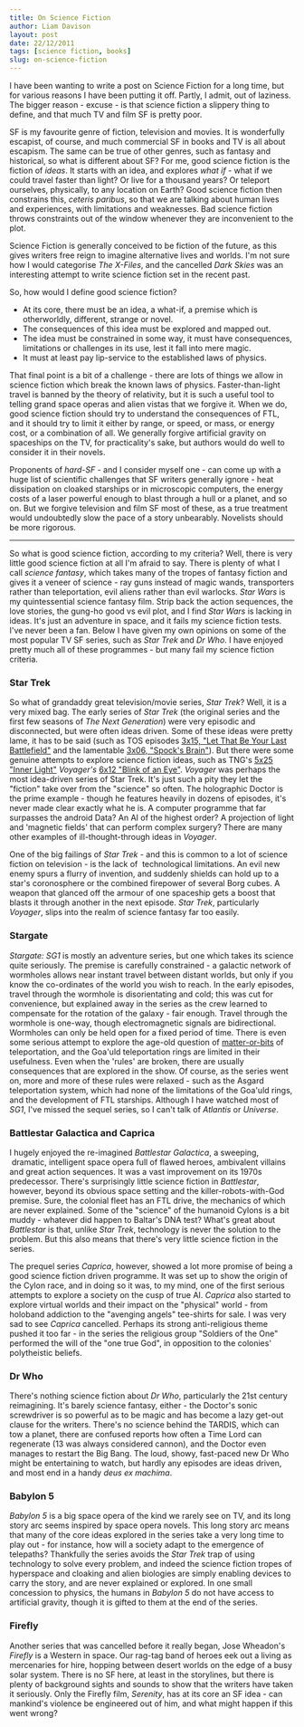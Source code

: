 ```yaml
---
title: On Science Fiction
author: Liam Davison
layout: post
date: 22/12/2011
tags: [science fiction, books]
slug: on-science-fiction
---
```

I have been wanting to write a post on Science Fiction for a long time, but for various reasons I have been putting it off. Partly, I admit, out of laziness. The bigger reason - excuse - is that science fiction a slippery thing to define, and that much TV and film SF is pretty poor.

SF is my favourite genre of fiction, television and movies. It is wonderfully escapist, of course, and much commercial SF in books and TV is all about escapism. The same can be true of other genres, such as fantasy and historical, so what is different about SF? For me, good science fiction is the fiction of _ideas_. It starts with an idea, and explores _what if_ - what if we could travel faster than light? Or live for a thousand years? Or teleport ourselves, physically, to any location on Earth? Good science fiction then constrains this, _ceteris paribus_, so that we are talking about human lives and experiences, with limitations and weaknesses. Bad science fiction throws constraints out of the window whenever they are inconvenient to the plot.

Science Fiction is generally conceived to be fiction of the future, as this gives writers free reign to imagine alternative lives and worlds. I'm not sure how I would categorise _The X-Files_, and the cancelled _Dark Skies_ was an interesting attempt to write science fiction set in the recent past.

So, how would I define good science fiction?

- At its core, there must be an idea, a what-if, a premise which is otherworldly, different, strange or novel.
- The consequences of this idea must be explored and mapped out.
- The idea must be constrained in some way, it must have consequences, limitations or challenges in its use, lest it fall into mere magic.
- It must at least pay lip-service to the established laws of physics.

That final point is a bit of a challenge - there are lots of things we allow in science fiction which break the known laws of physics. Faster-than-light travel is banned by the theory of relativity, but it is such a useful tool to telling grand space operas and alien vistas that we forgive it. When we do, good science fiction should try to understand the consequences of FTL, and it should try to limit it either by range, or speed, or mass, or energy cost, or a combination of all. We generally forgive artificial gravity on spaceships on the TV, for practicality's sake, but authors would do well to consider it in their novels.

Proponents of _hard-SF_ - and I consider myself one - can come up with a huge list of scientific challenges that SF writers generally ignore - heat dissipation on cloaked starships or in microscopic computers, the energy costs of a laser powerful enough to blast through a hull or a planet, and so on. But we forgive television and film SF most of these, as a true treatment would undoubtedly slow the pace of a story unbearably. Novelists should be more rigorous.

---

So what is good science fiction, according to my criteria? Well, there is very little good science fiction at all I'm afraid to say. There is plenty of what I call _science fantasy_, which takes many of the tropes of fantasy fiction and gives it a veneer of science - ray guns instead of magic wands, transporters rather than teleportation, evil aliens rather than evil warlocks. _Star Wars_ is my quintessential science fantasy film. Strip back the action sequences, the love stories, the gung-ho good vs evil plot, and I find _Star Wars_ is lacking in ideas. It's just an adventure in space, and it fails my science fiction tests. I've never been a fan. Below I have given my own opinions on some of the most popular TV SF series, such as _Star Trek_ and _Dr Who_. I have enjoyed pretty much all of these programmes - but many fail my science fiction criteria.

### Star Trek

So what of grandaddy great television/movie series, _Star Trek_? Well, it is a very mixed bag. The early series of _Star Trek_ (the original series and the first few seasons of _The Next Generation_) were very episodic and disconnected, but were often ideas driven. Some of these ideas were pretty lame, it has to be said (such as TOS episodes [3x15, "Let That Be Your Last Battlefield"](http://en.memory-alpha.org/wiki/Let_That_Be_Your_Last_Battlefield_(episode) "Let That Be Your Last Battlefield (Memory Alpha") and the lamentable [3x06, "Spock's Brain"](http://en.memory-alpha.org/wiki/Spock%27s_Brain_(episode) "Spock's Brain (Memory Alpha)")). But there were some genuine attempts to explore science fiction ideas, such as TNG's [5x25 "Inner Light"](http://en.memory-alpha.org/wiki/Inner_Light "Inner Light (Memory Alpha)") _Voyager's_ [6x12 "Blink of an Eye"](http://en.memory-alpha.org/wiki/Blink_of_an_Eye_(episode) "Blink of an Eye (Memory Alpha)"). _Voyager_ was perhaps the most idea-driven series of Star Trek. It's just such a pity they let the "fiction" take over from the "science" so often. The holographic Doctor is the prime example - though he features heavily in dozens of episodes, it's never made clear exactly what he is. A computer programme that far surpasses the android Data? An AI of the highest order? A projection of light and 'magnetic fields' that can perform complex surgery? There are many other examples of ill-thought-through ideas in _Voyager_.

One of the big failings of _Star Trek_ - and this is common to a lot of science fiction on television - is the lack of  technological limitations. An evil new enemy spurs a flurry of invention, and suddenly shields can hold up to a star's coronosphere or the combined firepower of several Borg cubes. A weapon that glanced off the armour of one spaceship gets a boost that blasts it through another in the next episode. _Star Trek_, particularly _Voyager_, slips into the realm of science fantasy far too easily.

### Stargate

_Stargate: SG1_ is mostly an adventure series, but one which takes its science quite seriously. The premise is carefully constrained - a galactic network of wormholes allows near instant travel between distant worlds, but only if you know the co-ordinates of the world you wish to reach. In the early episodes, travel through the wormhole is disorientating and cold; this was cut for convenience, but explained away in the series as the crew learned to compensate for the rotation of the galaxy - fair enough. Travel through the wormhole is one-way, though electromagnetic signals are bidirectional. Wormholes can only be held open for a fixed period of time. There is even some serious attempt to explore the age-old question of [matter-or-bits](http://www.ex-astris-scientia.org/inconsistencies/treknology-transporter.htm "Matter or Bits in Star Trek") of teleportation, and the Goa'uld teleportation rings are limited in their usefulness. Even when the 'rules' are broken, there are usually consequences that are explored in the show. Of course, as the series went on, more and more of these rules were relaxed - such as the Asgard teleportation system, which had none of the limitations of the Goa'uld rings, and the development of FTL starships. Although I have watched most of _SG1_, I've missed the sequel series, so I can't talk of _Atlantis_ or _Universe_.

### Battlestar Galactica and Caprica

I hugely enjoyed the re-imagined _Battlestar Galactica_, a sweeping,  dramatic, intelligent space opera full of flawed heroes, ambivalent villains and great action sequences. It was a vast improvement on its 1970s predecessor. There's surprisingly little science fiction in _Battlestar_, however, beyond its obvious space setting and the killer-robots-with-God premise. Sure, the colonial fleet has an FTL drive, the mechanics of which are never explained. Some of the "science" of the humanoid Cylons is a bit muddy - whatever did happen to Baltar's DNA test? What's great about _Battlestar_ is that, unlike _Star Trek_, technology is never the solution to the problem. But this also means that there's very little science fiction in the series.

The prequel series _Caprica_, however, showed a lot more promise of being a good science fiction driven programme. It was set up to show the origin of the Cylon race, and in doing so it was, to my mind, one of the first serious attempts to explore a society on the cusp of true AI. _Caprica_ also started to explore virtual worlds and their impact on the "physical" world - from holoband addiction to the "avenging angels" tee-shirts for sale. I was very sad to see _Caprica_ cancelled. Perhaps its strong anti-religious theme pushed it too far - in the series the religious group "Soldiers of the One" performed the will of the "one true God", in opposition to the colonies' polytheistic beliefs.

### Dr Who

There's nothing science fiction about <em>Dr Who</em>, particularly the 21st century reimagining. It's barely science fantasy, either - the Doctor's sonic screwdriver is so powerful as to be magic and has become a lazy get-out clause for the writers. There's no science behind the TARDIS, which can tow a planet, there are confused reports how often a Time Lord can regenerate (13 was always considered cannon), and the Doctor even manages to restart the Big Bang. The loud, showy, fast-paced new Dr Who might be entertaining to watch, but hardly any episodes are ideas driven, and most end in a handy _deus ex machima_.

### Babylon 5

_Babylon 5_ is a big space opera of the kind we rarely see on TV, and its long story arc seems inspired by space opera novels. This long story arc means that many of the core ideas explored in the series take a very long time to play out - for instance, how will a society adapt to the emergence of telepaths? Thankfully the series avoids the _Star Trek_ trap of using technology to solve every problem, and indeed the science fiction tropes of hyperspace and cloaking and alien biologies are simply enabling devices to carry the story, and are never explained or explored. In one small concession to physics, the humans in _Babylon 5_ do not have access to artificial gravity, though it is gifted to them at the end of the series.

### Firefly

Another series that was cancelled before it really began, Jose Wheadon's _Firefly_ is a Western in space. Our rag-tag band of heroes eek out a living as mercenaries for hire, hopping between desert worlds on the edge of a busy solar system. There is no SF here, at least in the storylines, but there is plenty of background sights and sounds to show that the writers have taken it seriously. Only the Firefly film, _Serenity_, has at its core an SF idea - can mankind's violence be engineered out of him, and what might happen if this went wrong?
